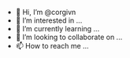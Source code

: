 - 👋 Hi, I’m @corgivn
- 👀 I’m interested in ...
- 🌱 I’m currently learning ...
- 💞️ I’m looking to collaborate on ...
- 📫 How to reach me ...

<!---
corgivn/corgivn is a ✨ special ✨ repository because its `README.md` (this file) appears on your GitHub profile.
You can click the Preview link to take a look at your changes.
--->
